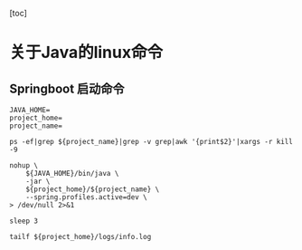 [toc]

# 关于Java的linux命令

## <span id="springboot_start">Springboot 启动命令<span>
``` shell
JAVA_HOME=
project_home=
project_name=

ps -ef|grep ${project_name}|grep -v grep|awk '{print$2}'|xargs -r kill -9

nohup \
    ${JAVA_HOME}/bin/java \
    -jar \
    ${project_home}/${project_name} \
    --spring.profiles.active=dev \
> /dev/null 2>&1

sleep 3

tailf ${project_home}/logs/info.log
```